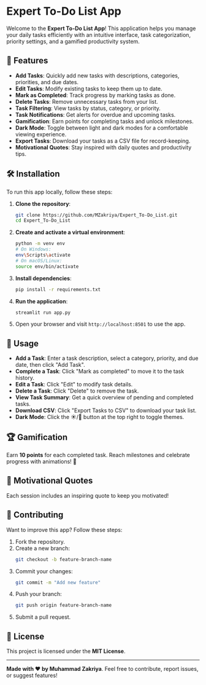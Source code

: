# Expert To-Do List App

Welcome to the **Expert To-Do List App**! This application helps you manage your daily tasks efficiently with an intuitive interface, task categorization, priority settings, and a gamified productivity system.

## 🚀 Features

- **Add Tasks**: Quickly add new tasks with descriptions, categories, priorities, and due dates.
- **Edit Tasks**: Modify existing tasks to keep them up to date.
- **Mark as Completed**: Track progress by marking tasks as done.
- **Delete Tasks**: Remove unnecessary tasks from your list.
- **Task Filtering**: View tasks by status, category, or priority.
- **Task Notifications**: Get alerts for overdue and upcoming tasks.
- **Gamification**: Earn points for completing tasks and unlock milestones.
- **Dark Mode**: Toggle between light and dark modes for a comfortable viewing experience.
- **Export Tasks**: Download your tasks as a CSV file for record-keeping.
- **Motivational Quotes**: Stay inspired with daily quotes and productivity tips.

## 🛠️ Installation

To run this app locally, follow these steps:

1. **Clone the repository**:
   ```bash
   git clone https://github.com/MZakriya/Expert_To-Do_List.git
   cd Expert_To-Do_List
   ```
2. **Create and activate a virtual environment**:
   ```bash
   python -m venv env
   # On Windows:
   env\Scripts\activate
   # On macOS/Linux:
   source env/bin/activate
   ```
3. **Install dependencies**:
   ```bash
   pip install -r requirements.txt
   ```
4. **Run the application**:
   ```bash
   streamlit run app.py
   ```
5. Open your browser and visit `http://localhost:8501` to use the app.

## 📌 Usage

- **Add a Task**: Enter a task description, select a category, priority, and due date, then click "Add Task".
- **Complete a Task**: Click "Mark as completed" to move it to the task history.
- **Edit a Task**: Click "Edit" to modify task details.
- **Delete a Task**: Click "Delete" to remove the task.
- **View Task Summary**: Get a quick overview of pending and completed tasks.
- **Download CSV**: Click "Export Tasks to CSV" to download your task list.
- **Dark Mode**: Click the ☀️/🌙 button at the top right to toggle themes.

## 🏆 Gamification

Earn **10 points** for each completed task. Reach milestones and celebrate progress with animations! 🎉

## 🎯 Motivational Quotes

Each session includes an inspiring quote to keep you motivated!

## 🤝 Contributing

Want to improve this app? Follow these steps:

1. Fork the repository.
2. Create a new branch:
   ```bash
   git checkout -b feature-branch-name
   ```
3. Commit your changes:
   ```bash
   git commit -m "Add new feature"
   ```
4. Push your branch:
   ```bash
   git push origin feature-branch-name
   ```
5. Submit a pull request.

## 📜 License

This project is licensed under the **MIT License**.

---

**Made with ❤️ by Muhammad Zakriya**. Feel free to contribute, report issues, or suggest features!

